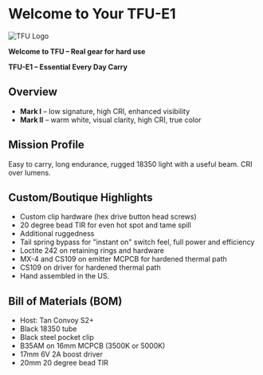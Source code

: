 # Welcome to Your TFU-E1

![TFU Logo](../TFU-LOGO.pngo)

**Welcome to TFU – Real gear for hard use**

**TFU-E1 – Essential Every Day Carry**

## Overview

- **Mark I** – low signature, high CRI, enhanced visibility
- **Mark II** – warm white, visual clarity, high CRI, true color

## Mission Profile

Easy to carry, long endurance, rugged 18350 light with a useful beam.  CRI over lumens.

## Custom/Boutique Highlights

- Custom clip hardware (hex drive button head screws)
- 20 degree bead TIR for even hot spot and tame spill
- Additional ruggedness
- Tail spring bypass for "instant on" switch feel, full power and efficiency
- Loctite 242 on retaining rings and hardware
- MX-4 and CS109 on emitter MCPCB for hardened thermal path
- CS109 on driver for hardened thermal path
- Hand assembled in the US.

## Bill of Materials (BOM)

- Host: Tan Convoy S2+
- Black 18350 tube
- Black steel pocket clip
- B35AM on 16mm MCPCB (3500K or 5000K)
- 17mm 6V 2A boost driver
- 20mm 20 degree bead TIR
